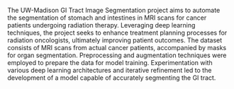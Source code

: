 The UW-Madison GI Tract Image Segmentation project aims to automate the segmentation of stomach and intestines in MRI scans for cancer patients undergoing radiation therapy. Leveraging deep learning techniques, the project seeks to enhance treatment planning processes for radiation oncologists, ultimately improving patient outcomes. The dataset consists of MRI scans from actual cancer patients, accompanied by masks for organ segmentation. Preprocessing and augmentation techniques were employed to prepare the data for model training. Experimentation with various deep learning architectures and iterative refinement led to the development of a model capable of accurately segmenting the GI tract. 
